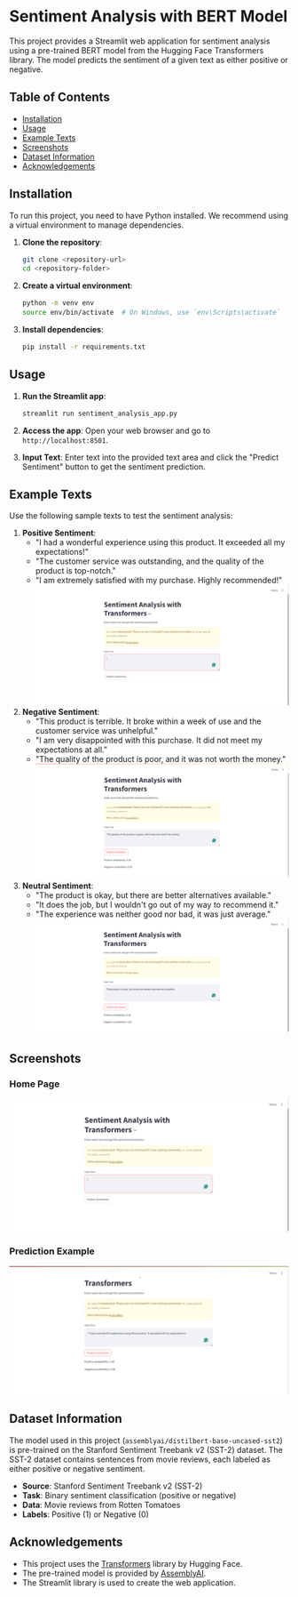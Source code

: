 # Sentiment Analysis with BERT Model

This project provides a Streamlit web application for sentiment analysis using a pre-trained BERT model from the Hugging Face Transformers library. The model predicts the sentiment of a given text as either positive or negative.

## Table of Contents
- [Installation](#installation)
- [Usage](#usage)
- [Example Texts](#example-texts)
- [Screenshots](#screenshots)
- [Dataset Information](#dataset-information)
- [Acknowledgements](#acknowledgements)

## Installation

To run this project, you need to have Python installed. We recommend using a virtual environment to manage dependencies.

1. **Clone the repository**:
    ```sh
    git clone <repository-url>
    cd <repository-folder>
    ```

2. **Create a virtual environment**:
    ```sh
    python -m venv env
    source env/bin/activate  # On Windows, use `env\Scripts\activate`
    ```

3. **Install dependencies**:
    ```sh
    pip install -r requirements.txt
    ```

## Usage

1. **Run the Streamlit app**:
    ```sh
    streamlit run sentiment_analysis_app.py
    ```

2. **Access the app**:
    Open your web browser and go to `http://localhost:8501`.

3. **Input Text**:
    Enter text into the provided text area and click the "Predict Sentiment" button to get the sentiment prediction.

## Example Texts

Use the following sample texts to test the sentiment analysis:

1. **Positive Sentiment**:
    - "I had a wonderful experience using this product. It exceeded all my expectations!"
    - "The customer service was outstanding, and the quality of the product is top-notch."
    - "I am extremely satisfied with my purchase. Highly recommended!"
![Positive Sentiment](app_screens/home.PNG)
3. **Negative Sentiment**:
    - "This product is terrible. It broke within a week of use and the customer service was unhelpful."
    - "I am very disappointed with this purchase. It did not meet my expectations at all."
    - "The quality of the product is poor, and it was not worth the money."
![Negative Sentiment](app_screens/negative.png)
4. **Neutral Sentiment**:
    - "The product is okay, but there are better alternatives available."
    - "It does the job, but I wouldn't go out of my way to recommend it."
    - "The experience was neither good nor bad, it was just average."
![Neutral Sentiment](app_screens/neutral.png)
## Screenshots

### Home Page
![Home Page](app_screens/home.png)

### Prediction Example
![Prediction Example](app_screens/positive.png)

## Dataset Information

The model used in this project (`assemblyai/distilbert-base-uncased-sst2`) is pre-trained on the Stanford Sentiment Treebank v2 (SST-2) dataset. The SST-2 dataset contains sentences from movie reviews, each labeled as either positive or negative sentiment.

- **Source**: Stanford Sentiment Treebank v2 (SST-2)
- **Task**: Binary sentiment classification (positive or negative)
- **Data**: Movie reviews from Rotten Tomatoes
- **Labels**: Positive (1) or Negative (0)

## Acknowledgements

- This project uses the [Transformers](https://github.com/huggingface/transformers) library by Hugging Face.
- The pre-trained model is provided by [AssemblyAI](https://huggingface.co/assemblyai).
- The Streamlit library is used to create the web application.
